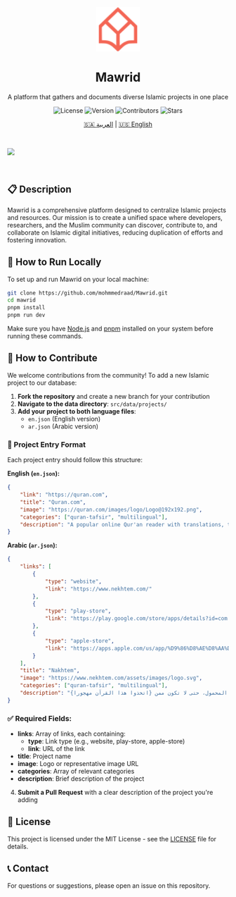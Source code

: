 <div align="center">
  <img src="./public/logo.svg" height="100" alt="Mawrid Logo"/>
  <h1>Mawrid</h1>
  <p>A platform that gathers and documents diverse Islamic projects in one place</p>

![License](https://img.shields.io/badge/license-MIT-blue.svg)
![Version](https://img.shields.io/github/package-json/v/mohmmedraad/mawrid)
![Contributors](https://img.shields.io/github/contributors/mohmmedraad/mawrid)
![Stars](https://img.shields.io/github/stars/mohmmedraad/mawrid?style=social)

[🇸🇦 العربية](README.ar.md) | [🇺🇸 English](README.md)

</div>

<br/>

![](https://i.imgur.com/waxVImv.png)

<br/>

## 📋 Description

Mawrid is a comprehensive platform designed to centralize Islamic projects and resources. Our mission is to create a unified space where developers, researchers, and the Muslim community can discover, contribute to, and collaborate on Islamic digital initiatives, reducing duplication of efforts and fostering innovation.

## 🚀 How to Run Locally

To set up and run Mawrid on your local machine:

```bash
git clone https://github.com/mohmmedraad/Mawrid.git
cd mawrid
pnpm install
pnpm run dev
```

Make sure you have [Node.js](https://nodejs.org/) and [pnpm](https://pnpm.io/) installed on your system before running these commands.

## 🤝 How to Contribute

We welcome contributions from the community! To add a new Islamic project to our database:

1. **Fork the repository** and create a new branch for your contribution
2. **Navigate to the data directory**: `src/data/projects/`
3. **Add your project to both language files**:
    - `en.json` (English version)
    - `ar.json` (Arabic version)

### 📝 Project Entry Format

Each project entry should follow this structure:

**English (`en.json`):**

```json
{
    "link": "https://quran.com",
    "title": "Quran.com",
    "image": "https://quran.com/images/logo/Logo@192x192.png",
    "categories": ["quran-tafsir", "multilingual"],
    "description": "A popular online Qur'an reader with translations, tafsir, and recitations."
}
```

**Arabic (`ar.json`):**

```json
{
    "links": [
        {
            "type": "website",
            "link": "https://www.nekhtem.com/"
        },
        {
            "type": "play-store",
            "link": "https://play.google.com/store/apps/details?id=com.karim.khatma&hl=ar"
        },
        {
            "type": "apple-store",
            "link": "https://apps.apple.com/us/app/%D9%86%D8%AE%D8%AA%D9%85/id1348796942"
        }
    ],
    "title": "Nakhtem",
    "image": "https://www.nekhtem.com/assets/images/logo.svg",
    "categories": ["quran-tafsir", "multilingual"],
    "description": "تطبيق نختم يجعلك تقرأ آية في كل مرة تفتح فيها هاتفك المحمول، حتى لا تكون ممن {اتخذوا هذا القرآن مهجورا}"
}
```

### ✅ Required Fields:

-   **links**: Array of links, each containing:
    -   **type**: Link type (e.g., website, play-store, apple-store)
    -   **link**: URL of the link
-   **title**: Project name
-   **image**: Logo or representative image URL
-   **categories**: Array of relevant categories
-   **description**: Brief description of the project

4. **Submit a Pull Request** with a clear description of the project you're adding

## 📄 License

This project is licensed under the MIT License - see the [LICENSE](LICENSE) file for details.

## 📞 Contact

For questions or suggestions, please open an issue on this repository.

